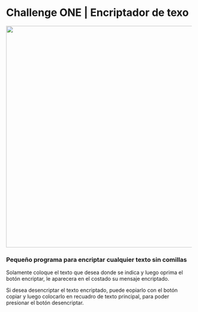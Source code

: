# Challenge ONE | Encriptador de texo

<p align="center" >
     <img width="600" heigth="600" src="https://raw.githubusercontent.com/ECalan/challenge_encriptador_de_texto_tematica_anime/master/imagenes/Img_encriptator_de_texto.jpg">
</p>




### Pequeño programa para encriptar cualquier texto sin comillas

Solamente coloque el texto que desea donde se indica y luego oprima el botón  encriptar, le aparecera en el costado su mensaje encriptado.

Si desea desencriptar el texto encriptado, puede eopiarlo con el botón copiar y luego colocarlo en recuadro de texto principal, para poder presionar el botón desencriptar.